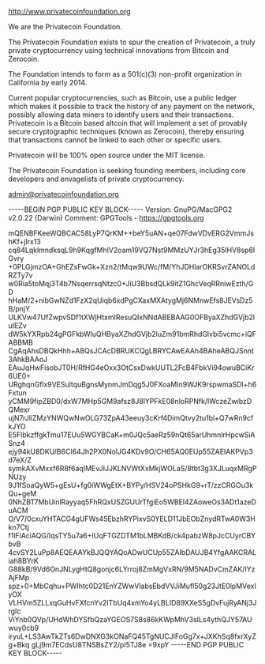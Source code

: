 http://www.privatecoinfoundation.org

We are the Privatecoin Foundation.

The Privatecoin Foundation exists to spur the creation of Privatecoin, a truly private cryptocurrency using technical innovations from Bitcoin and Zerocoin.

The Foundation intends to form as a 501(c)(3) non-profit organization in California by early 2014.

Current popular cryptocurrencies, such as Bitcoin, use a public ledger which makes it possible to track the history of any payment on the network, possibly allowing data miners to identify users and their transactions. Privatecoin is a Bitcoin based altcoin that will implement a set of provably secure cryptographic techniques (known as Zerocoin), thereby ensuring that transactions cannot be linked to each other or specific users. 

Privatecoin will be 100% open source under the MIT license.

The Privatecoin Foundation is seeking founding members, including core developers and envagelists of private cryptocurrency. 

admin@privatecoinfoundation.org

-----BEGIN PGP PUBLIC KEY BLOCK-----
Version: GnuPG/MacGPG2 v2.0.22 (Darwin)
Comment: GPGTools - https://gpgtools.org

mQENBFKeeWQBCAC58LyP7QrKM++beY5uAN+qe07FdwVDvERG2VmmJshKf+jlrx13
cq84LqklmndksqL9h9KqgfMhlV2oam19VQ7Nst9MMzUYJr3hEg35lHV8sp6IGvry
+0PLGjmzOA+GhEZsFwGk+Xzn2/tMqw9UWc/fM/YhJDHlarOKRSvrZANOLdRZTy7v
w0Ria5toMqj3T4b7NsqerrsqNtzc0+JiU3BbsdQLk9itZ1GhcVeqRRniwEzth/GD
hHaM/2+nibGwNZd1FzX2qUiqb6xdPgCXaxMXAtygMj6NMnwEfs8JEVsDz5B/pnjY
ULKVw47UfZwpvSDf1tXWjHtxmIResuQIxNNdABEBAAG0OFByaXZhdGVjb2luIEZv
dW5kYXRpb24gPGFkbWluQHByaXZhdGVjb2luZm91bmRhdGlvbi5vcmc+iQFABBMB
CgAqAhsDBQkHhh+ABQsJCAcDBRUKCQgLBRYCAwEAAh4BAheABQJSnnt3AhkBAAoJ
EAuJqHwFisobJT0H/RfHG4eOxx3OtCsxDwkUUTL2FcB4FbkVi94owuBCiKr6UE0+
URghqnGflx9VESultquBgnsMynmJmDqg5J0FXoaMIn9WJK9rspwmaSDI+h6Fxtun
yCMM9fipZBD0/dxW7MHp5GM9afsz8J8lYPFkE08nloRPNfk/lWczeZwibzDQMexr
ujN7rJliZMzYNWQwNwOLG73ZpA43eeuy3cKrf4DimQtvy2tu1bl+Q7wRn9cfkJYO
E5FlbkzffgkTmu17EUu5WGYBCaK+m0JQc5aeRz59nQt65arUhmnlrHpcwSiASnz4
ejy94kU8DKU/B6CI64Jh2PX0NolJG4KDv9O/CH65AQ0EUp55ZAEIAKPVp3d7eX/Z
symkAXvMxxf6R8f6aqIMEvJIJJKLNVWtXxMkjWOLaS/8tbt3g3XJLuqxMRgPNUzy
9J1fSoaQyW5+gEsU+fg0iWWgEtX+BYPy/HSV24oPSHkG9+rT/zzCRGOu3kQu+geM
0NhZBT7MbUinlRayyaq5FhRQxUSZGUUrTfgiEo5WBEl4ZAoweOs3ADt1azeDuACM
O/V7/0cxuYHTACG4gUFWs45EbzhRYPixvS0YELD11JbEObZnydRTwA0W3Hkn7Ctj
f1lFiAciAQG/IqsTY5u7a6+IUqFTGZDTM1bLMBKdB/ck4pabzW8pJcCUyrCBYbvB
4cvSY2LuPp8AEQEAAYkBJQQYAQoADwUCUp55ZAIbDAUJB4YfgAAKCRALiah8BYrK
G88kB/9Vd6OnJNLygHtQ8gonjc6LYrroj8ZmMgVxRN/9M5NADvCmZAK/IYzAjFMp
spz+0+MbCqhu+PWIhtc0D21EnYZWwVlabsEbdVVJiMufl50g23JtE0lpMVexIyOX
VLHVm5ZLLxqGuHvFXfcnYv2ITbUq4xmYo4yLBLID89XXeS5gDvFujRyANj3JrgIc
ViYnb0QVp/UHdWhDYSfbQzaYGEOS7S8s86kKWpMhV3sILs4ythQJY57AUwuy0cb9
iryuL+LS3AwTkZTs6DwDNXG3kONaFQ45TgNUCJlFoGg7x+JXKhSq8fxrXyZg+Bkq
gLj9m7ECdsU8TNSBsZY2/pI5TJ8e
=9xpY
-----END PGP PUBLIC KEY BLOCK-----
